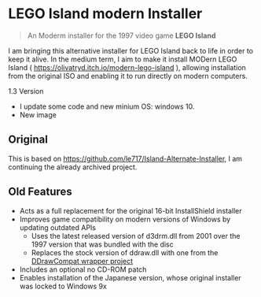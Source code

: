 # LEGO Island modern Installer
> An Moderm installer for the 1997 video game **LEGO Island**




I am bringing this alternative installer for LEGO Island back to life in order to keep it alive. In the medium term, I aim to make it install MODern LEGO Island ( https://olivatryd.itch.io/modern-lego-island ), allowing installation from the original ISO and enabling it to run directly on modern computers.

1.3 Version
- I update some code and new minium OS: windows 10.
- New image 

## Original

This is based on https://github.com/le717/Island-Alternate-Installer, I am continuing the already archived project.


## Old Features

* Acts as a full replacement for the original 16-bit InstallShield installer
* Improves game compatibility on modern versions of Windows by updating outdated APIs
	+ Uses the latest released version of d3drm.dll from 2001 over the 1997 version that was bundled with the disc
	+ Replaces the stock version of ddraw.dll with one from the [DDrawCompat wrapper project](https://github.com/narzoul/DDrawCompat "DDrawCompat")
* Includes an optional no CD-ROM patch
* Enables installation of the Japanese version, whose original installer was locked to Windows 9x



